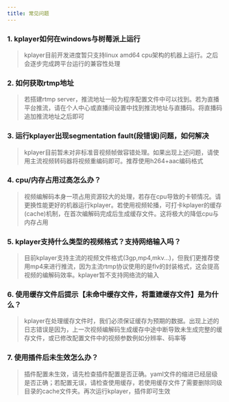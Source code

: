 ```yaml
---
title: 常见问题
---
```


### 1. kplayer如何在windows与树莓派上运行
> kplayer目前开发进度暂只支持linux amd64 cpu架构的机器上运行。之后会逐步完成跨平台运行的兼容性处理

### 2. 如何获取rtmp地址
> 若搭建rtmp server，推流地址一般为程序配置文件中可以找到。若为直播平台推流，请在个人中心或直播间设置中找到推流地址与直播码。将直播码追加推流地址之后即可

### 3. 运行kplayer出现segmentation fault(段错误)问题，如何解决
> kplayer目前暂未对非标准音视频帧做容错处理。如果出现上述问题，请使用主流视频转码器将视频重编码即可。推荐使用h264+aac编码格式

### 4. cpu/内存占用过高怎么办？
> 视频编解码本身一项占用资源较大的处理，若存在cpu导致的卡顿情况。请更换性能更好的机器运行kplayer。若使用视频轮播，可打卡kplayer的缓存(cache)机制，在首次编解码完成后生成缓存文件。这将极大的降低cpu与内存占用

### 5. kplayer支持什么类型的视频格式？支持网络输入吗？
> 目前kplayer支持主流的视频文件格式(3gp,mp4,mkv...)，但我们更推荐使用mp4来进行推流，因为主流rtmp协议使用的是flv的封装格式，这会提高视频的编解码效率。kplayer暂不支持网络流的输入

### 6. 使用缓存文件后提示【未命中缓存文件，将重建缓存文件】是为什么？
> kplayer在处理缓存文件时，我们必须保证缓存为预期的数据。出现上述的日志错误是因为，上一次视频编解码生成缓存中途中断导致未生成完整的缓存文件，或已修改配置文件中的视频参数例如分辨率、码率等

### 7. 使用插件后未生效怎么办？
> 插件配置未生效，请先检查插件配置是否正确。yaml文件的缩进已经层级是否正确；若配置无误，请检查使用缓存，若使用缓存文件了需要删除同级目录的cache文件夹。再次运行kplayer，插件即可生效
